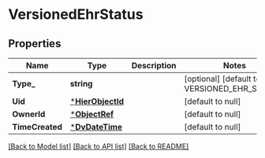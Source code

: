 # VersionedEhrStatus

## Properties
Name | Type | Description | Notes
------------ | ------------- | ------------- | -------------
**Type_** | **string** |  | [optional] [default to VERSIONED_EHR_STATUS]
**Uid** | [***HierObjectId**](HierObjectId.md) |  | [default to null]
**OwnerId** | [***ObjectRef**](ObjectRef.md) |  | [default to null]
**TimeCreated** | [***DvDateTime**](DvDateTime.md) |  | [default to null]

[[Back to Model list]](../README.md#documentation-for-models) [[Back to API list]](../README.md#documentation-for-api-endpoints) [[Back to README]](../README.md)

